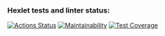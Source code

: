 ### Hexlet tests and linter status:
[![Actions Status](https://github.com/tiltovskee/frontend-project-44/actions/workflows/hexlet-check.yml/badge.svg)](https://github.com/tiltovskee/frontend-project-44/actions)
[![Maintainability](https://api.codeclimate.com/v1/badges/9e04a25ec144c073d3b7/maintainability)](https://codeclimate.com/github/tiltovskee/frontend-project-44/maintainability)
[![Test Coverage](https://api.codeclimate.com/v1/badges/9e04a25ec144c073d3b7/test_coverage)](https://codeclimate.com/github/tiltovskee/frontend-project-44/test_coverage)
